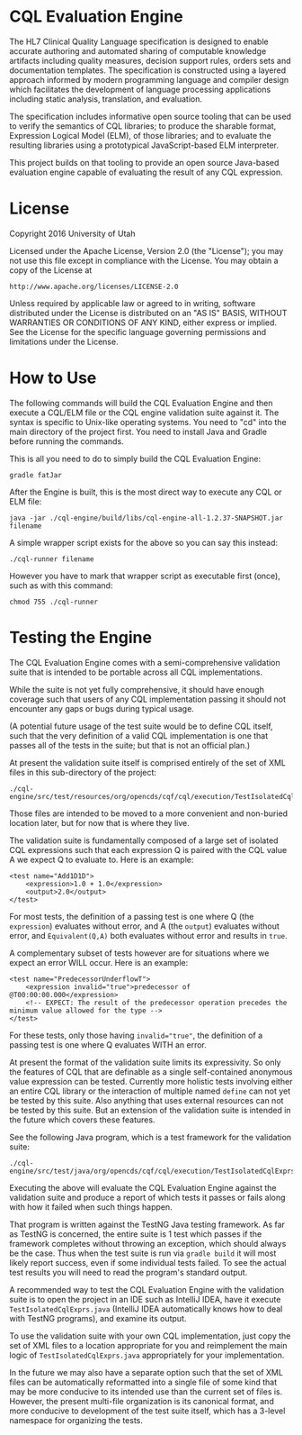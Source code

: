 # CQL Evaluation Engine

The HL7 Clinical Quality Language specification is designed to enable accurate authoring and automated sharing of computable knowledge artifacts including quality measures, decision support rules, orders sets and documentation templates. The specification is constructed using a layered approach informed by modern programming language and compiler design which facilitates the development of language processing applications including static analysis, translation, and evaluation.

The specification includes informative open source tooling that can be used to verify the semantics of CQL libraries; to produce the sharable format, Expression Logical Model (ELM), of those libraries; and to evaluate the resulting libraries using a prototypical JavaScript-based ELM interpreter. 

This project builds on that tooling to provide an open source Java-based evaluation engine capable of evaluating the result of any CQL expression.

# License

Copyright 2016 University of Utah

Licensed under the Apache License, Version 2.0 (the "License");
you may not use this file except in compliance with the License.
You may obtain a copy of the License at

    http://www.apache.org/licenses/LICENSE-2.0

Unless required by applicable law or agreed to in writing, software
distributed under the License is distributed on an "AS IS" BASIS,
WITHOUT WARRANTIES OR CONDITIONS OF ANY KIND, either express or implied.
See the License for the specific language governing permissions and
limitations under the License.

# How to Use

The following commands will build the CQL Evaluation Engine and then
execute a CQL/ELM file or the CQL engine validation suite against it.
The syntax is specific to Unix-like operating systems.
You need to "cd" into the main directory of the project first.
You need to install Java and Gradle before running the commands.

This is all you need to do to simply build the CQL Evaluation Engine:

```
gradle fatJar
```

After the Engine is built, this is the most direct way to execute any CQL
or ELM file:

```
java -jar ./cql-engine/build/libs/cql-engine-all-1.2.37-SNAPSHOT.jar filename
```

A simple wrapper script exists for the above so you can say this instead:

```
./cql-runner filename
```

However you have to mark that wrapper script as executable first (once),
such as with this command:

```
chmod 755 ./cql-runner
```

# Testing the Engine

The CQL Evaluation Engine comes with a semi-comprehensive validation suite
that is intended to be portable across all CQL implementations.

While the suite is not yet fully comprehensive, it should have enough
coverage such that users of any CQL implementation passing it should not
encounter any gaps or bugs during typical usage.

(A potential future usage of the test suite would be to define CQL itself,
such that the very definition of a valid CQL implementation is one that
passes all of the tests in the suite; but that is not an official plan.)

At present the validation suite itself is comprised entirely of the set of
XML files in this sub-directory of the project:

```
./cql-engine/src/test/resources/org/opencds/cqf/cql/execution/TestIsolatedCqlExprs
```

Those files are intended to be moved to a more convenient and non-buried
location later, but for now that is where they live.

The validation suite is fundamentally composed of a large set of isolated
CQL expressions such that each expression Q is paired with the CQL value A
we expect Q to evaluate to.  Here is an example:

```
<test name="Add1D1D">
    <expression>1.0 + 1.0</expression>
    <output>2.0</output>
</test>
```

For most tests, the definition of a passing test is one where Q (the
`expression`) evaluates without error, and A (the `output`) evaluates
without error, and `Equivalent(Q,A)` both evaluates without error and
results in `true`.

A complementary subset of tests however are for situations where we expect
an error WILL occur.  Here is an example:

```
<test name="PredecessorUnderflowT">
    <expression invalid="true">predecessor of @T00:00:00.000</expression>
    <!-- EXPECT: The result of the predecessor operation precedes the minimum value allowed for the type -->
</test>
```

For these tests, only those having `invalid="true"`, the definition of a
passing test is one where Q evaluates WITH an error.

At present the format of the validation suite limits its expressivity.  So
only the features of CQL that are definable as a single self-contained
anonymous value expression can be tested.  Currently more holistic tests
involving either an entire CQL library or the interaction of multiple named
`define` can not yet be tested by this suite.  Also anything that uses
external resources can not be tested by this suite.  But an extension of
the validation suite is intended in the future which covers these features.

See the following Java program, which is a test framework for the
validation suite:

```
./cql-engine/src/test/java/org/opencds/cqf/cql/execution/TestIsolatedCqlExprs.java
```

Executing the above will evaluate the CQL Evaluation Engine against the
validation suite and produce a report of which tests it passes or fails
along with how it failed when such things happen.

That program is written against the TestNG Java testing framework.  As far
as TestNG is concerned, the entire suite is 1 test which passes if the
framework completes without throwing an exception, which should always be
the case.  Thus when the test suite is run via `gradle build` it will most
likely report success, even if some individual tests failed.  To see the
actual test results you will need to read the program's standard output.

A recommended way to test the CQL Evaluation Engine with the validation
suite is to open the project in an IDE such as IntelliJ IDEA, have it
execute `TestIsolatedCqlExprs.java` (IntelliJ IDEA automatically knows how
to deal with TestNG programs), and examine its output.

To use the validation suite with your own CQL implementation, just copy the
set of XML files to a location appropriate for you and reimplement the main
logic of `TestIsolatedCqlExprs.java` appropriately for your implementation.

In the future we may also have a separate option such that the set of XML
files can be automatically reformatted into a single file of some kind that
may be more conducive to its intended use than the current set of files is.
However, the present multi-file organization is its canonical format, and
more conducive to development of the test suite itself, which has a 3-level
namespace for organizing the tests.
